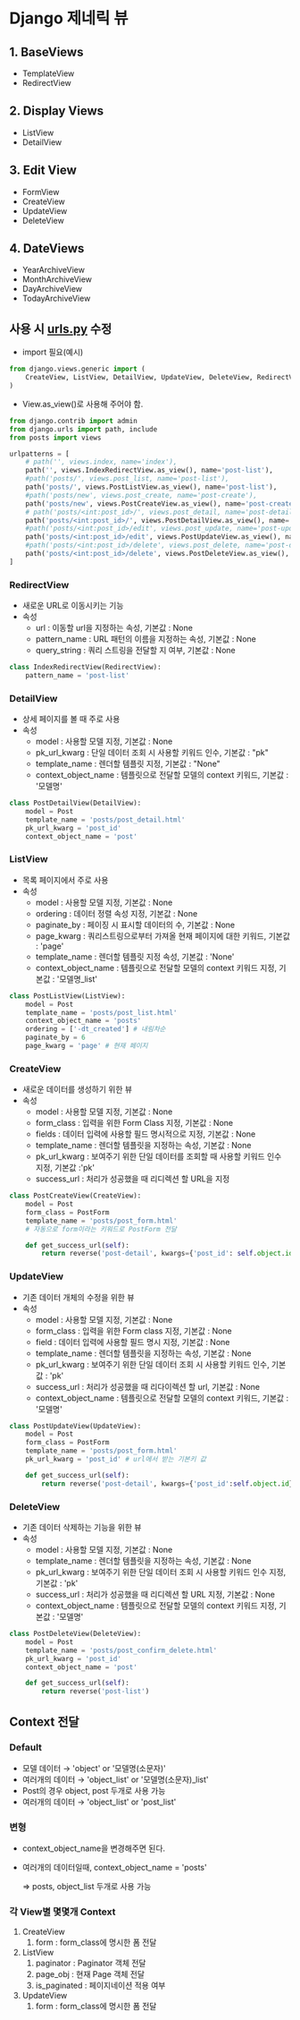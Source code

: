 # Django 제네릭 뷰

## 1. BaseViews

- TemplateView
- RedirectView

## 2. Display Views

- ListView
- DetailView

## 3. Edit View

- FormView
- CreateView
- UpdateView
- DeleteView

## 4. DateViews

- YearArchiveView
- MonthArchiveView
- DayArchiveView
- TodayArchiveView

## 사용 시 [urls.py](http://urls.py) 수정

- import 필요(예시)

```python
from django.views.generic import (
    CreateView, ListView, DetailView, UpdateView, DeleteView, RedirectView
)
```

- View.as_view()로 사용해 주어야 함.

```python
from django.contrib import admin
from django.urls import path, include
from posts import views

urlpatterns = [
    # path('', views.index, name='index'),
    path('', views.IndexRedirectView.as_view(), name='post-list'),
    #path('posts/', views.post_list, name='post-list'),
    path('posts/', views.PostListView.as_view(), name='post-list'),
    #path('posts/new', views.post_create, name='post-create'),
    path('posts/new', views.PostCreateView.as_view(), name='post-create'),
    # path('posts/<int:post_id>/', views.post_detail, name='post-detail'),
    path('posts/<int:post_id>/', views.PostDetailView.as_view(), name='post-detail'),
    #path('posts/<int:post_id>/edit', views.post_update, name='post-update'),
    path('posts/<int:post_id>/edit', views.PostUpdateView.as_view(), name='post-update'),
    #path('posts/<int:post_id>/delete', views.post_delete, name='post-delete'),
    path('posts/<int:post_id>/delete', views.PostDeleteView.as_view(), name='post-delete'),
]
```

### RedirectView

- 새로운 URL로 이동시키는 기능
- 속성
    - url : 이동할 url을 지정하는 속성, 기본값 : None
    - pattern_name : URL 패턴의 이름을 지정하는 속성, 기본값 : None
    - query_string : 쿼리 스트링을 전달할 지 여부, 기본값 : None

```python
class IndexRedirectView(RedirectView):
    pattern_name = 'post-list'
```

### DetailView

- 상세 페이지를 볼 때 주로 사용
- 속성
    - model : 사용할 모델 지정, 기본값 : None
    - pk_url_kwarg : 단일 데이터 조회 시 사용할 키워드 인수, 기본값 : "pk"
    - template_name : 렌더할 템플릿 지정, 기본값 : "None"
    - context_object_name : 템플릿으로 전달할 모델의 context 키워드, 기본값 : '모델명'

```python
class PostDetailView(DetailView):
    model = Post
    template_name = 'posts/post_detail.html'
    pk_url_kwarg = 'post_id'
    context_object_name = 'post'
```

### ListView

- 목록 페이지에서 주로 사용
- 속성
    - model : 사용할 모델 지정, 기본값 : None
    - ordering : 데이터 정렬 속성 지정, 기본값 : None
    - paginate_by : 페이징 시 표시할 데이터의 수, 기본값 : None
    - page_kwarg : 쿼리스트링으로부터 가져올 현재 페이지에 대한 키워드, 기본값 : 'page'
    - template_name : 렌더할 템플릿 지정 속성, 기본값 : 'None'
    - context_object_name : 템플릿으로 전달할 모델의 context 키워드 지정, 기본값 : '모델명_list'

```python
class PostListView(ListView):
    model = Post
    template_name = 'posts/post_list.html'
    context_object_name = 'posts'
    ordering = ['-dt_created'] # 내림차순
    paginate_by = 6
    page_kwarg = 'page' # 현재 페이지
```

### CreateView

- 새로운 데이터를 생성하기 위한 뷰
- 속성
    - model : 사용할 모델 지정, 기본값 : None
    - form_class : 입력을 위한 Form Class 지정, 기본값 : None
    - fields : 데이터 입력에 사용할 필드 명시적으로 지정, 기본값 : None
    - template_name : 렌더할 템플릿을 지정하는 속성, 기본값 : None
    - pk_url_kwarg : 보여주기 위한 단일 데이터를 조회할 때 사용할 키워드 인수 지정, 기본값 :'pk'
    - success_url : 처리가 성공했을 때 리디렉션 할 URL을 지정

```python
class PostCreateView(CreateView):
    model = Post
    form_class = PostForm
    template_name = 'posts/post_form.html'
    # 자동으로 form이라는 키워드로 PostForm 전달

    def get_success_url(self):
        return reverse('post-detail', kwargs={'post_id': self.object.id})
```

### UpdateView

- 기존 데이터 개체의 수정을 위한 뷰
- 속성
    - model : 사용할 모델 지정, 기본값 : None
    - form_class : 입력을 위한 Form class 지정, 기본값 : None
    - field : 데이터 입력에 사용할 필드 명시 지정, 기본값 : None
    - template_name : 렌더할 템플릿을 지정하는 속성, 기본값 : None
    - pk_url_kwarg : 보여주기 위한 단일 데이터 조회 시 사용할 키워드 인수, 기본값 : 'pk'
    - success_url : 처리가 성공했을 때 리다이렉션 할 url, 기본값 : None
    - context_object_name : 템플릿으로 전달할 모델의 context 키워드, 기본값 : '모델명'

```python
class PostUpdateView(UpdateView):
    model = Post
    form_class = PostForm
    template_name = 'posts/post_form.html'
    pk_url_kwarg = 'post_id' # url에서 받는 기본키 값

    def get_success_url(self):
        return reverse('post-detail', kwargs={'post_id':self.object.id})
```

### DeleteView

- 기존 데이터 삭제하는 기능을 위한 뷰
- 속성
    - model : 사용할 모델 지정, 기본값 : None
    - template_name : 렌더할 템플릿을 지정하는 속성, 기본값 : None
    - pk_url_kwarg : 보여주기 위한 단일 데이터 조회 시 사용할 키워드 인수 지정, 기본값 : 'pk'
    - success_url : 처리가 성공했을 때 리디렉션 할 URL 지정, 기본값 : None
    - context_object_name : 템플릿으로 전달할 모델의 context 키워드 지정, 기본값 : '모델명'

```python
class PostDeleteView(DeleteView):
    model = Post
    template_name = 'posts/post_confirm_delete.html'
    pk_url_kwarg = 'post_id'
    context_object_name = 'post'

    def get_success_url(self):
        return reverse('post-list')
```

## Context 전달

### Default

- 모델 데이터 → 'object' or '모델명(소문자)'
- 여러개의 데이터 → 'object_list' or '모델명(소문자)_list'
- Post의 경우 object, post 두개로 사용 가능
- 여러개의 데이터 → 'object_list' or 'post_list'

### 변형

- context_object_name을 변경해주면 된다.
- 여러개의 데이터일때, context_object_name = 'posts'

    ⇒ posts, object_list 두개로 사용 가능

### 각 View별 몇몇개 Context

1. CreateView
    1. form : form_class에 명시한 폼 전달
2. ListView
    1. paginator : Paginator 객체 전달
    2. page_obj : 현재 Page 객체 전달
    3. is_paginated : 페이지네이션 적용 여부
3. UpdateView
    1. form : form_class에 명시한 폼 전달